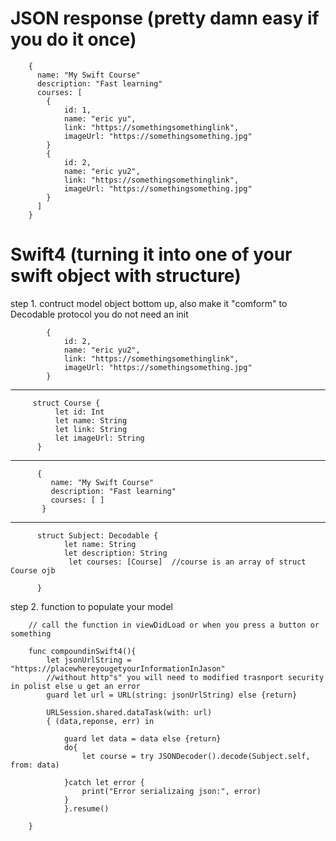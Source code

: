 # JSON response (pretty damn easy if you do it once)

        {
          name: "My Swift Course"
          description: "Fast learning"
          courses: [
            {
                id: 1,
                name: "eric yu",
                link: "https://somethingsomethinglink",
                imageUrl: "https://somethingsomething.jpg"
            }
            {
                id: 2,
                name: "eric yu2",
                link: "https://somethingsomethinglink",
                imageUrl: "https://somethingsomething.jpg"
            }
          ]
        }
        
# Swift4 (turning it into one of your swift object with structure)

step 1. contruct model object bottom up, also make it "comform" to Decodable protocol you do not need an init

            {
                id: 2,
                name: "eric yu2",
                link: "https://somethingsomethinglink",
                imageUrl: "https://somethingsomething.jpg"
            }
 -----------------------------------------------------------------------------             
         
         struct Course {
              let id: Int
              let name: String
              let link: String
              let imageUrl: String
          }
-----------------------------------------------------------------------------          
          
          {
             name: "My Swift Course"
             description: "Fast learning"
             courses: [ ]
           }
-----------------------------------------------------------------------------    
          
          struct Subject: Decodable {
                let name: String
                let description: String
                 let courses: [Course]  //course is an array of struct Course ojb
          
          }
          
          
 step 2. function to populate your model
 
        // call the function in viewDidLoad or when you press a button or something

        func compoundinSwift4(){
            let jsonUrlString = "https://placewhereyougetyourInformationInJason" 
            //without http"s" you will need to modified trasnport security in polist else u get an error
            guard let url = URL(string: jsonUrlString) else {return}

            URLSession.shared.dataTask(with: url)
            { (data,reponse, err) in

                guard let data = data else {return}
                do{
                    let course = try JSONDecoder().decode(Subject.self, from: data)

                }catch let error {
                    print("Error serializaing json:", error)
                }
                }.resume()

        }
        
        
        
          

